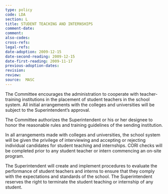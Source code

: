 ```yaml
---
type: policy
code: LDA
section: L
title: STUDENT TEACHING AND INTERNSHIPS
comment-date:
comment:
also-codes:
cross-refs:
legal-refs:
date-adoption: 2009-12-15
date-second-reading: 2009-12-15
date-first-reading: 2009-11-17
previous-adoption-dates:
revision: 
review: 
source:  MASC
---
```


The Committee encourages the administration to cooperate with teacher-training institutions in the placement of student teachers in the school system. All initial arrangements with the colleges and universities will be subject to the Superintendent’s approval.		

The Committee authorizes the Superintendent or his or her designee to honor the reasonable rules and training guidelines of the sending institution.		

In all arrangements made with colleges and universities, the school system will be given the privilege of interviewing and accepting or rejecting individual candidates for student teaching and internships. CORI checks will be completed prior to any student teacher or intern commencing an on-site program.		

The Superintendent will create and implement procedures to evaluate the performance of student teachers and interns to ensure that they comply with the expectations and standards of the school.  The Superintendent reserves the right to terminate the student teaching or internship of any student.

